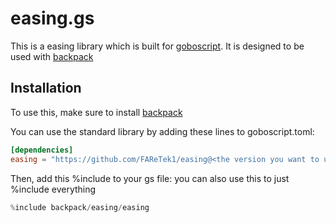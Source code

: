 # easing.gs
This is a easing library which is built for [goboscript](https://github.com/aspizu/goboscript).
It is designed to be used with [backpack](https://github.com/aspizu/backpack)

## Installation
To use this, make sure to install [backpack](https://github.com/aspizu/backpack)

You can use the standard library by adding these lines to goboscript.toml:
```toml
[dependencies]
easing = "https://github.com/FAReTek1/easing@<the version you want to use>"
```

Then, add this %include to your gs file:
you can also use this to just %include everything
```rs
%include backpack/easing/easing
```